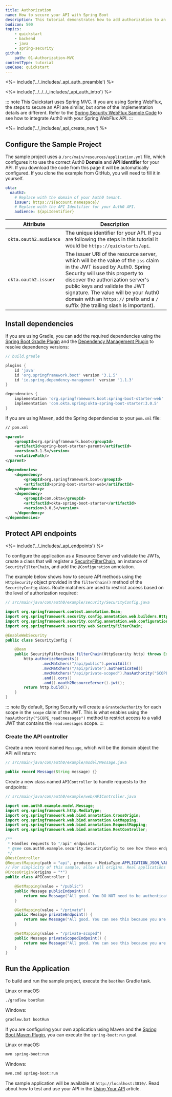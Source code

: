 ```yaml
---
title: Authorization
name: How to secure your API with Spring Boot
description: This tutorial demonstrates how to add authorization to an API using the Okta Spring Boot Starter.
budicon: 500
topics:
    - quickstart
    - backend
    - java
    - spring-security
github:
    path: 01-Authorization-MVC
contentType: tutorial
useCase: quickstart
---
```


<%= include('../_includes/_api_auth_preamble') %>

<%= include('../../../_includes/_api_auth_intro') %>

::: note
This Quickstart uses Spring MVC. If you are using Spring WebFlux, the steps to secure an API are similar, but some of the implementation details are different. Refer to the [Spring Security WebFlux Sample Code](https://github.com/auth0-samples/auth0-spring-security5-api-sample/tree/master/01-Authorization-WebFlux) to see how to integrate Auth0 with your Spring WebFlux API.
:::


<%= include('../_includes/_api_create_new') %>

## Configure the Sample Project

The sample project uses a `/src/main/resources/application.yml` file, which configures it to use the correct Auth0 **Domain** and **API Identifier** for your API. If you download the code from this page it will be automatically configured. If you clone the example from GitHub, you will need to fill it in yourself.

```yaml
okta:
  oauth2:
    # Replace with the domain of your Auth0 tenant.
    issuer: https://${account.namespace}/
    # Replace with the API Identifier for your Auth0 API.
    audience: ${apiIdentifier}
```

| Attribute | Description|
| --- | --- |
| `okta.oauth2.audience` | The unique identifier for your API. If you are following the steps in this tutorial it would be `https://quickstarts/api`. |
| `okta.oauth2.issuer` | The issuer URI of the resource server, which will be the value of the `iss` claim in the JWT issued by Auth0. Spring Security will use this property to discover the authorization server's public keys and validate the JWT signature. The value will be your Auth0 domain with an `https://` prefix and a `/` suffix (the trailing slash is important). |

## Install dependencies

If you are using Gradle, you can add the required dependencies using the [Spring Boot Gradle Plugin](https://docs.spring.io/spring-boot/docs/current/gradle-plugin/reference/html/) and the [Dependency Management Plugin](https://docs.spring.io/dependency-management-plugin/docs/current/reference/html/) to resolve dependency versions:

```groovy
// build.gradle

plugins {
    id 'java'
    id 'org.springframework.boot' version '3.1.5'
    id 'io.spring.dependency-management' version '1.1.3'
}

dependencies {
    implementation 'org.springframework.boot:spring-boot-starter-web'
    implementation 'com.okta.spring:okta-spring-boot-starter:3.0.5'
}
```

If you are using Maven, add the Spring dependencies to your `pom.xml` file:

```xml
// pom.xml

<parent>
    <groupId>org.springframework.boot</groupId>
    <artifactId>spring-boot-starter-parent</artifactId>
    <version>3.1.5</version>
    <relativePath/>
</parent>

<dependencies>
    <dependency>
        <groupId>org.springframework.boot</groupId>
        <artifactId>spring-boot-starter-web</artifactId>
    </dependency>
    <dependency>
        <groupId>com.okta</groupId>
        <artifactId>okta-spring-boot-starter</artifactId>
        <version>3.0.5</version>
    </dependency>
</dependencies>
```

## Protect API endpoints

<%= include('../_includes/_api_endpoints') %>

To configure the application as a Resource Server and validate the JWTs, create a class that will register a [SecurityFilterChain](https://docs.spring.io/spring-security/site/docs/current/api/org/springframework/security/web/SecurityFilterChain.html), an instance of `SecurityFilterChain`, and add the `@Configuration` annotation.

The example below shows how to secure API methods using the `HttpSecurity` object provided in the `filterChain()` method of the `SecurityConfig` class. Route matchers are used to restrict access based on the level of authorization required:

```java
// src/main/java/com/auth0/example/security/SecurityConfig.java

import org.springframework.context.annotation.Bean;
import org.springframework.security.config.annotation.web.builders.HttpSecurity;
import org.springframework.security.config.annotation.web.configuration.EnableWebSecurity;
import org.springframework.security.web.SecurityFilterChain;

@EnableWebSecurity
public class SecurityConfig {

    @Bean
    public SecurityFilterChain filterChain(HttpSecurity http) throws Exception {
        http.authorizeRequests()
                .mvcMatchers("/api/public").permitAll()
                .mvcMatchers("/api/private").authenticated()
                .mvcMatchers("/api/private-scoped").hasAuthority("SCOPE_read:messages")
                .and().cors()
                .and().oauth2ResourceServer().jwt();
        return http.build();
    }
}
```

::: note
By default, Spring Security will create a `GrantedAuthority` for each scope in the `scope` claim of the JWT. This is what enables using the `hasAuthority("SCOPE_read:messages")` method to restrict access to a valid JWT that contains the `read:messages` scope.
:::

### Create the API controller

Create a new record named `Message`, which will be the domain object the API will return:

```java
// src/main/java/com/auth0/example/model/Message.java

public record Message(String message) {}
```

Create a new class named `APIController` to handle requests to the endpoints:

```java
// src/main/java/com/auth0/example/web/APIController.java

import com.auth0.example.model.Message;
import org.springframework.http.MediaType;
import org.springframework.web.bind.annotation.CrossOrigin;
import org.springframework.web.bind.annotation.GetMapping;
import org.springframework.web.bind.annotation.RequestMapping;
import org.springframework.web.bind.annotation.RestController;

/**
 * Handles requests to "/api" endpoints.
 * @see com.auth0.example.security.SecurityConfig to see how these endpoints are protected.
 */
@RestController
@RequestMapping(path = "api", produces = MediaType.APPLICATION_JSON_VALUE)
// For simplicity of this sample, allow all origins. Real applications should configure CORS for their use case.
@CrossOrigin(origins = "*")
public class APIController {

    @GetMapping(value = "/public")
    public Message publicEndpoint() {
        return new Message("All good. You DO NOT need to be authenticated to call /api/public.");
    }

    @GetMapping(value = "/private")
    public Message privateEndpoint() {
        return new Message("All good. You can see this because you are Authenticated.");
    }

    @GetMapping(value = "/private-scoped")
    public Message privateScopedEndpoint() {
        return new Message("All good. You can see this because you are Authenticated with a Token granted the 'read:messages' scope");
    }
}
```

## Run the Application

To build and run the sample project, execute the `bootRun` Gradle task.

Linux or macOS:

```bash
./gradlew bootRun
```

Windows:

```bash
gradlew.bat bootRun
```

If you are configuring your own application using Maven and the [Spring Boot Maven Plugin](https://docs.spring.io/spring-boot/docs/current/reference/html/build-tool-plugins-maven-plugin.html), you can execute the `spring-boot:run` goal.

Linux or macOS:

```bash
mvn spring-boot:run
```

Windows:

```bash
mvn.cmd spring-boot:run
```

The sample application will be available at `http://localhost:3010/`. Read about how to test and use your API in the [Using Your API](/quickstart/backend/java-spring-security5/02-using) article.
